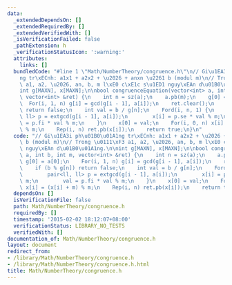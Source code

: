 ```yaml
---
data:
  _extendedDependsOn: []
  _extendedRequiredBy: []
  _extendedVerifiedWith: []
  _isVerificationFailed: false
  _pathExtension: h
  _verificationStatusIcon: ':warning:'
  attributes:
    links: []
  bundledCode: "#line 1 \"Math/NumberTheory/congruence.h\"\n// Gi\u1EA3i ph\u01B0\u01A1\
    ng tr\xECnh: a1x1 + a2x2 + \u2026 + anxn \u2261 b (modul m)\n// Trong \u0111\xF3\
    \ a1, a2, \u2026, an, b, m l\xE0 c\xE1c s\u1ED1 nguy\xEAn d\u01B0\u01A1ng.\n\n\
    int g[MAXN], x[MAXN];\n\nbool congruenceEquation(vector<int> a, int b, int m,\
    \ vector<int> &ret) {\n    int n = sz(a);\n    a.pb(m);\n    g[0] = a[0];\n  \
    \  For(i, 1, n) g[i] = gcd(g[i - 1], a[i]);\n    ret.clear();\n    if (b % g[n])\
    \ return false;\n    int val = b / g[n];\n    Ford(i, n, 1) {\n        pair<ll,\
    \ ll> p = extgcd(g[i - 1], a[i]);\n        x[i] = p.se * val % m;\n        val\
    \ = p.fi * val % m;\n    }\n    x[0] = val;\n    For(i, 0, n) x[i] = (x[i] + m)\
    \ % m;\n    Rep(i, n) ret.pb(x[i]);\n    return true;\n}\n"
  code: "// Gi\u1EA3i ph\u01B0\u01A1ng tr\xECnh: a1x1 + a2x2 + \u2026 + anxn \u2261\
    \ b (modul m)\n// Trong \u0111\xF3 a1, a2, \u2026, an, b, m l\xE0 c\xE1c s\u1ED1\
    \ nguy\xEAn d\u01B0\u01A1ng.\n\nint g[MAXN], x[MAXN];\n\nbool congruenceEquation(vector<int>\
    \ a, int b, int m, vector<int> &ret) {\n    int n = sz(a);\n    a.pb(m);\n   \
    \ g[0] = a[0];\n    For(i, 1, n) g[i] = gcd(g[i - 1], a[i]);\n    ret.clear();\n\
    \    if (b % g[n]) return false;\n    int val = b / g[n];\n    Ford(i, n, 1) {\n\
    \        pair<ll, ll> p = extgcd(g[i - 1], a[i]);\n        x[i] = p.se * val %\
    \ m;\n        val = p.fi * val % m;\n    }\n    x[0] = val;\n    For(i, 0, n)\
    \ x[i] = (x[i] + m) % m;\n    Rep(i, n) ret.pb(x[i]);\n    return true;\n}\n"
  dependsOn: []
  isVerificationFile: false
  path: Math/NumberTheory/congruence.h
  requiredBy: []
  timestamp: '2015-02-02 18:12:07+08:00'
  verificationStatus: LIBRARY_NO_TESTS
  verifiedWith: []
documentation_of: Math/NumberTheory/congruence.h
layout: document
redirect_from:
- /library/Math/NumberTheory/congruence.h
- /library/Math/NumberTheory/congruence.h.html
title: Math/NumberTheory/congruence.h
---
```

